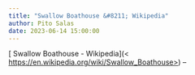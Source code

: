 ```yaml
---
title: "Swallow Boathouse &#8211; Wikipedia"
author: Pito Salas
date: 2023-06-14 15:00:00
---
```



[ Swallow Boathouse - Wikipedia](<
https://en.wikipedia.org/wiki/Swallow_Boathouse>) –


